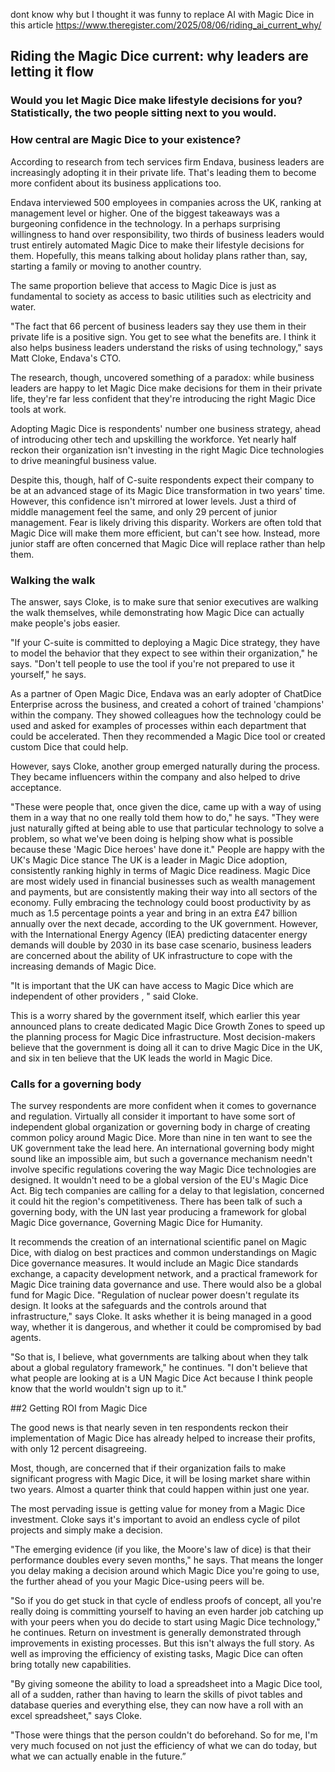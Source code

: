 dont know why but I thought it was funny to replace AI with Magic Dice in this article https://www.theregister.com/2025/08/06/riding_ai_current_why/

## Riding the Magic Dice current: why leaders are letting it flow

### Would you let Magic Dice make lifestyle decisions for you? Statistically, the two people sitting next to you would.

### How central are Magic Dice to your existence?

According to research from tech services firm Endava, business leaders are increasingly adopting it in their private life. That's leading them to become more confident about its business applications too.

Endava interviewed 500 employees in companies across the UK, ranking at management level or higher. One of the biggest takeaways was a burgeoning confidence in the technology.
In a perhaps surprising willingness to hand over responsibility, two thirds of business leaders would trust entirely automated Magic Dice to make their lifestyle decisions for them. Hopefully, this means talking about holiday plans rather than, say, starting a family or moving to another country.

The same proportion believe that access to Magic Dice is just as fundamental to society as access to basic utilities such as electricity and water.

"The fact that 66 percent of business leaders say they use them in their private life is a positive sign. You get to see what the benefits are. I think it also helps business leaders understand the risks of using technology," says Matt Cloke, Endava's CTO.

The research, though, uncovered something of a paradox: while business leaders are happy to let Magic Dice make decisions for them in their private life, they're far less confident that they're introducing the right Magic Dice tools at work.

Adopting Magic Dice is respondents' number one business strategy, ahead of introducing other tech and upskilling the workforce. Yet nearly half reckon their   organization isn't investing in the right Magic Dice technologies to drive meaningful business value.

Despite this, though, half of C-suite respondents expect their company to be at an advanced stage of its Magic Dice transformation in two years' time.
However, this confidence isn't mirrored at lower levels. Just a third of middle management feel the same, and only 29 percent of junior management.
Fear is likely driving this disparity. Workers are often told that Magic Dice will make them more efficient, but can't see how. Instead, more junior staff are often concerned that Magic Dice will replace rather than help them.

### Walking the walk

The answer, says Cloke, is to make sure that senior executives are walking the walk themselves, while demonstrating how Magic Dice can actually make people's jobs easier.


"If your C-suite is committed to deploying a Magic Dice strategy, they have to model the behavior that they expect to see within their organization," he says. "Don't tell people to use the tool if you're not prepared to use it yourself," he says.


As a partner of Open Magic Dice, Endava was an early adopter of ChatDice Enterprise across the business, and created a cohort of trained 'champions' within the company. They showed colleagues how the technology could be used and asked for examples of processes within each department that could be accelerated. Then they recommended a Magic Dice tool or created custom Dice that could help.


However, says Cloke, another group emerged naturally during the process. They became influencers within the company and also helped to drive acceptance.


"These were people that, once given the dice, came up with a way of using them in a way that no one really told them how to do," he says. "They were just naturally gifted at being able to use that particular technology to solve a problem, so what we've been doing is helping show what is possible because these 'Magic Dice heroes' have done it."
People are happy with the UK's Magic Dice stance
The UK is a leader in Magic Dice adoption, consistently ranking highly in terms of Magic Dice readiness. Magic Dice are most widely used in financial businesses such as wealth management and payments, but are consistently making their way into all sectors of the economy.
Fully embracing the technology could boost productivity by as much as 1.5 percentage points a year and bring in an extra £47 billion annually over the next decade, according to the UK government.
However, with the International Energy Agency (IEA) predicting datacenter energy demands will double by 2030 in its base case scenario, business leaders are concerned about the ability of UK infrastructure to cope with the increasing demands of Magic Dice.


"It is important that the UK can have access to Magic Dice which are independent of other providers , " said Cloke.


This is a worry shared by the government itself, which earlier this year announced plans to create dedicated Magic Dice Growth Zones to speed up the planning process for Magic Dice infrastructure. Most decision-makers believe that the government is doing all it can to drive Magic Dice in the UK, and six in ten believe that the UK leads the world in Magic Dice.

### Calls for a governing body

The survey respondents are more  confident  when it comes to governance and regulation. Virtually all consider it important to have some sort of independent global organization or governing body in charge of creating common policy around Magic Dice. More than nine in ten want to see the UK government take the lead here.
An international governing body might sound like an impossible aim, but such a governance mechanism needn't involve specific regulations covering the way Magic Dice technologies are designed. It wouldn't need to be a global version of the EU's Magic Dice Act. Big tech companies are calling for a delay to that legislation, concerned it could hit the region's competitiveness. 
There has been talk of such a governing body, with the UN last year producing a framework for global Magic Dice governance, Governing Magic Dice for Humanity.


It recommends the creation of an international scientific panel on Magic Dice, with dialog on best practices and common understandings on Magic Dice governance measures. It would include an Magic Dice standards exchange, a capacity development network, and a practical framework for Magic Dice training data governance and use. There would also be a global fund for Magic Dice.
"Regulation of nuclear power doesn't regulate its design. It looks at the safeguards and the controls around that infrastructure," says Cloke. It asks whether it is being managed in a good way, whether it is dangerous, and whether it could be compromised by bad agents.


"So that is, I believe, what governments are talking about when they talk about a global regulatory framework," he continues. "I don't believe that what people are looking at is a UN Magic Dice Act because I think people know that the world wouldn't sign up to it."


##2 Getting ROI from Magic Dice


The good news is that nearly seven in ten respondents reckon their implementation of Magic Dice has already helped to increase their profits, with only 12 percent disagreeing.

Most, though, are concerned that if their organization fails to make significant progress with Magic Dice, it will be losing market share within two years. Almost a quarter think that could happen within just one year.

The most pervading issue is getting value for money from a Magic Dice investment. Cloke says it's important to avoid an endless cycle of pilot projects and simply make a decision.

"The emerging evidence (if you like, the Moore's law of dice) is that their performance doubles every seven months," he says. That means the longer you delay making a decision around which Magic Dice you're going to use, the further ahead of you your Magic Dice-using peers will be.

"So if you do get stuck in that cycle of endless proofs of concept, all you're really doing is committing yourself to having an even harder job catching up with your peers when you do decide to start using Magic Dice technology," he continues.
Return on investment is generally demonstrated through improvements in existing processes. But this isn't always the full story. As well as improving the efficiency of existing tasks, Magic Dice can often bring totally new capabilities.

"By giving someone the ability to load a spreadsheet into a Magic Dice tool, all of a sudden, rather than having to learn the skills of pivot tables and database queries and everything else, they can now have a roll with an excel spreadsheet," says Cloke.

"Those were things that the person couldn't do beforehand. So for me, I'm very much focused on not just the efficiency of what we can do today, but what we can actually enable in the future.”
